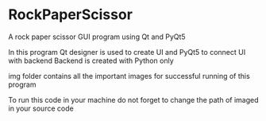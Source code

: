 # RockPaperScissor
A rock paper scissor GUI program using Qt and PyQt5 

In this program Qt designer is used to create UI and PyQt5 to connect UI with backend
Backend is created with Python only

img folder contains all the important images for successful running of this program


To run this code in your machine do not forget to change the path of imaged in your source code
